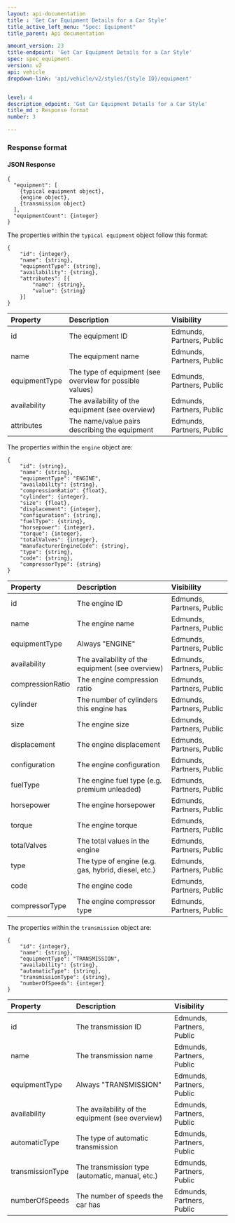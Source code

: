 ```yaml
---
layout: api-documentation
title : 'Get Car Equipment Details for a Car Style'
title_active_left_menu: "Spec: Equipment"
title_parent: Api documentation

amount_version: 23
title-endpoint: 'Get Car Equipment Details for a Car Style'
spec: spec_equipment
version: v2
api: vehicle
dropdown-link: 'api/vehicle/v2/styles/{style ID}/equipment'


level: 4
description_edpoint: 'Get Car Equipment Details for a Car Style'
title_md : Response format
number: 3

---
```


### Response format

#### JSON Response

	{
	  "equipment": [
	    {typical equipment object},
	    {engine object},
	    {transmission object}
	  ],
	  "equipmentCount": {integer}
	}

The properties within the <code>typical equipment</code> object follow this format:

	{
		"id": {integer},
		"name": {string},
		"equipmentType": {string},
		"availability": {string},
		"attributes": [{
			"name": {string},
			"value": {string}
		}]
	}

| Property      	| Description                         						| Visibility                |
|:------------------|:------------------------------------------------------	|:------------------------- |
| id		    	| The equipment ID											| Edmunds, Partners, Public |
| name		    	| The equipment name										| Edmunds, Partners, Public |
| equipmentType		| The type of equipment (see overview for possible values)	| Edmunds, Partners, Public |
| availability		| The availability of the equipment (see overview)			| Edmunds, Partners, Public |
| attributes	    | The name/value pairs describing the equipment				| Edmunds, Partners, Public |

The properties within the <code>engine</code> object are:

	{
		"id": {string},
		"name": {string},
		"equipmentType": "ENGINE",
		"availability": {string},
		"compressionRatio": {float},
		"cylinder": {integer},
		"size": {float},
		"displacement": {integer},
		"configuration": {string},
		"fuelType": {string},
		"horsepower": {integer},
		"torque": {integer},
		"totalValves": {integer},
		"manufacturerEngineCode": {string},
		"type": {string},
		"code": {string},
		"compressorType": {string}
	}

| Property      	| Description                         					| Visibility                |
|:------------------|:------------------------------------------------------|:------------------------- |
| id		    	| The engine ID											| Edmunds, Partners, Public |
| name		    	| The engine name										| Edmunds, Partners, Public |
| equipmentType		| Always "ENGINE"										| Edmunds, Partners, Public |
| availability		| The availability of the equipment (see overview)		| Edmunds, Partners, Public |
| compressionRatio	| The engine compression ratio							| Edmunds, Partners, Public |
| cylinder		    | The number of cylinders this engine has				| Edmunds, Partners, Public |
| size			    | The engine size										| Edmunds, Partners, Public |
| displacement	    | The engine displacement								| Edmunds, Partners, Public |
| configuration		| The engine configuration								| Edmunds, Partners, Public |
| fuelType	        | The engine fuel type (e.g. premium unleaded)			| Edmunds, Partners, Public |
| horsepower	    | The engine horsepower									| Edmunds, Partners, Public |
| torque			| The engine torque										| Edmunds, Partners, Public |
| totalValves	    | The total values in the engine 						| Edmunds, Partners, Public |
| type			    | The type of engine (e.g. gas, hybrid, diesel, etc.)	| Edmunds, Partners, Public |
| code			    | The engine code										| Edmunds, Partners, Public |
| compressorType	| The engine compressor type							| Edmunds, Partners, Public |

The properties within the <code>transmission</code> object are:

	{
		"id": {integer},
		"name": {string},
		"equipmentType": "TRANSMISSION",
		"availability": {string},
		"automaticType": {string},
		"transmissionType": {string},
		"numberOfSpeeds": {integer}
	}

| Property      	| Description                         					| Visibility                |
|:------------------|:------------------------------------------------------|:------------------------- |
| id		    	| The transmission ID									| Edmunds, Partners, Public |
| name		    	| The transmission name									| Edmunds, Partners, Public |
| equipmentType		| Always "TRANSMISSION"									| Edmunds, Partners, Public |
| availability		| The availability of the equipment (see overview)		| Edmunds, Partners, Public |
| automaticType		| The type of automatic transmission					| Edmunds, Partners, Public |
| transmissionType  | The transmission type (automatic, manual, etc.)		| Edmunds, Partners, Public |
| numberOfSpeeds    | The number of speeds the car has						| Edmunds, Partners, Public |

